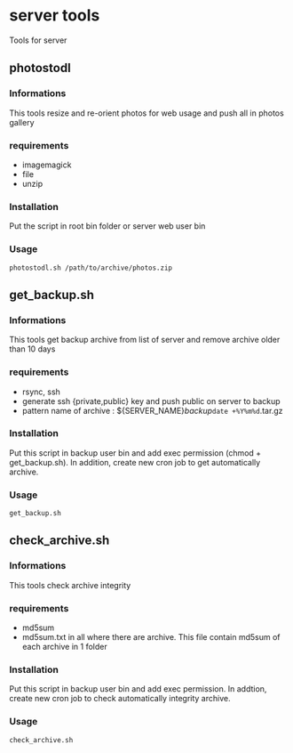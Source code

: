 # server tools
Tools for server

photostodl
----------
### Informations
This tools resize and re-orient photos for web usage and push all in photos gallery

### requirements
- imagemagick
- file
- unzip

### Installation
Put the script in root bin folder or server web user bin

### Usage
```
photostodl.sh /path/to/archive/photos.zip
```

get_backup.sh
-------------
### Informations
This tools get backup archive from list of server and remove archive older than 10 days

### requirements
- rsync, ssh
- generate ssh {private,public} key and push public on server to backup
- pattern name of archive : ${SERVER_NAME}_backup_`date +%Y%m%d`.tar.gz

### Installation
Put this script in backup user bin and add exec permission (chmod + get_backup.sh). In addition, create new cron job to get automatically archive.

### Usage
```
get_backup.sh
```

check_archive.sh
----------------
### Informations
This tools check archive integrity

### requirements
- md5sum
- md5sum.txt in all where there are archive. This file contain md5sum of each archive in 1 folder

### Installation
Put this script in backup user bin and add exec permission. In addtion, create new cron job to check automatically integrity archive.

### Usage
```
check_archive.sh
```
